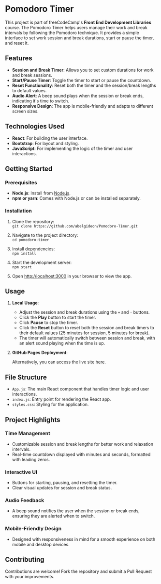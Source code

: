 # Pomodoro Timer

This project is part of freeCodeCamp's **Front End Development Libraries** course. The Pomodoro Timer helps users manage their work and break intervals by following the Pomodoro technique. It provides a simple interface to set work session and break durations, start or pause the timer, and reset it.

## Features

- **Session and Break Timer**: Allows you to set custom durations for work and break sessions.
- **Start/Pause Timer**: Toggle the timer to start or pause the countdown.
- **Reset Functionality**: Reset both the timer and the session/break lengths to default values.
- **Audio Alert**: A beep sound plays when the session or break ends, indicating it's time to switch.
- **Responsive Design**: The app is mobile-friendly and adapts to different screen sizes.

## Technologies Used

- **React**: For building the user interface.
- **Bootstrap**: For layout and styling.
- **JavaScript**: For implementing the logic of the timer and user interactions.

## Getting Started

### Prerequisites

- **Node.js**: Install from [Node.js](https://nodejs.org/).
- **npm or yarn**: Comes with Node.js or can be installed separately.

### Installation

1. Clone the repository:  
   `git clone https://github.com/abelgideon/Pomodoro-Timer.git`

2. Navigate to the project directory:  
   `cd pomodoro-timer`

3. Install dependencies:  
   `npm install`

4. Start the development server:  
   `npm start`

5. Open [http://localhost:3000](http://localhost:3000) in your browser to view the app.

## Usage

1. **Local Usage**:
    - Adjust the session and break durations using the `+` and `-` buttons.
    - Click the **Play** button to start the timer.
    - Click **Pause** to stop the timer.
    - Click the **Reset** button to reset both the session and break timers to their default values (25 minutes for session, 5 minutes for break).
    - The timer will automatically switch between session and break, with an alert sound playing when the time is up.

2. **GitHub Pages Deployment**: 

    Alternatively, you can access the live site [here](https://abelgideon.github.io/Pomodoro-Timer/).

## File Structure

- `App.js`: The main React component that handles timer logic and user interactions.
- `index.js`: Entry point for rendering the React app.
- `styles.css`: Styling for the application.

## Project Highlights

### Time Management

- Customizable session and break lengths for better work and relaxation intervals.
- Real-time countdown displayed with minutes and seconds, formatted with leading zeros.

### Interactive UI

- Buttons for starting, pausing, and resetting the timer.
- Clear visual updates for session and break status.

### Audio Feedback

- A beep sound notifies the user when the session or break ends, ensuring they are alerted when to switch.

### Mobile-Friendly Design

- Designed with responsiveness in mind for a smooth experience on both mobile and desktop devices.

## Contributing

Contributions are welcome! Fork the repository and submit a Pull Request with your improvements.